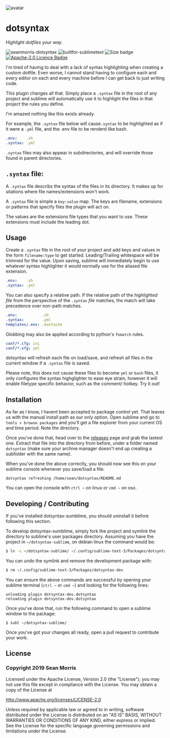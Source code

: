 ![avatar](https://avatars3.githubusercontent.com/u/640101?s=80&v=4)

# dotsyntax

*Highlight dotfiles your way.*

![seanmorris-dotsyntax](https://img.shields.io/badge/seanmorris-dotsyntax_0.0.0-900?style=for-the-badge&logo=data%3Aimage%2Fpng%3Bbase64%2CiVBORw0KGgoAAAANSUhEUgAAACAAAAAfCAYAAACGVs%2BMAAAHb0lEQVR42pVWa1CU1xk2dSYzHSs4aEsEHZ0VAYEFBBGQAcRba5CxtUJpbeiIN2BdLgLLrizKQkx0ubhDMBCuy3UBuQuIGtAogSQ1pK026bSdtjO10TbRH06bJqPZp%2Bc5zLoyDJX9Zp7Z833f%2Bz7Pe97L%2BXbRPNdLtoVCoXBetWrVYwE4iMf0ncXpyOXm5pYsMLZ69eor%2Fv7%2BTwICAiB%2BFwTaKpXKJ8uXL7%2BydOnSMYHkBUjaI3R1dY3z8PC46%2BXlBW9vb4SGhiIsLMwqgAWA9tbw8HDs3bsX%2B%2FfvR0xMzF1BG7egbLi4uPiuWbPmEXeyZcsWK8U3b968YISEhCAwMJC%2BaGhowOjoqDUnJ4cbeUTu%2BXRtO1eyfhs3boRd2HEEBQXJAKqqqtDe3g6LxQKj0QhRTixZskQ5X%2Br3%2BPn53T9z5gx27txJEoeFufNDhw6hoqICZWVlaGxsRHNzM1paWvjLZ%2BS9v3jx4j2ztJ2cnBKjo6Ons7Ky0NHRgd27d5PMobSz8Tw9PaFWq9Hf389dS9Gmpia0traipqYGmZmZ0nbt2rXTosETn6Vg2bJlEwkJCRgZGbGazWZs376dhAsWZ7r37duHuLg45OfnU5zCNnBTzIqN08rGFgFMPAvA2dl5mN3a3d0NBhAbG4vg4GCSLyjtO3bs4G4pxHTPErdloLS09FlfcbpWrlw5PCsAZqCvr48OsnsTExPh6%2Bv7wmajjSifrHdbW9sccQbFrHAs6cMg7AHYu3%2BYZKxfZ2cnBgYGUFtbi5SUlOeb0XYe2MRlwxUWFsJgMDBzzMIc8cHBQWi1Wvj4%2BNCP%2FnMDcHd3HxaNgcjISOh0Ooni4mIcO3aMJxrTLMX9lP5Y77WBa7nzgoICClBoljADYUb0er1EUlISA54%2FAN7YTjyK2Y5dOnAkd%2B3ahZDNoQgO9EfoRhGQOCcio6JQVFTEjM0R5%2BzX19cjIiKCO7eJ%2F%2F8A%2BNCWXoJBsA9YVxL6Bgbj3PEDuNtWglfc3FFWXk5xe9PZA%2BAUsI94BPNQI5%2FjATADycnJaBdkASFhqNGr8O%2BxRmDKgvdrixETHQV3hSd%2B8csk0TP9FJfCGo2G5whHknxzJokjq%2FBYD2eXFfYAXv6eU%2F9axTq%2BtDWb%2BA1B1NZtSPhZIk4fScDD0Rrgd33AR53AdDeqNIdRfDQe6Un78fOkg1J8aGgIKpWKO2Qp54gT3qIkuyM24fCrUf1S%2FKYxM%2BhA7NbJ6LAQ%2BPj5zzSb2L2Xjy%2BUvj44uCdGCuI3vcAHlhlMtgO%2F7QP%2BcgUT1aexbUsI8vUFePPsWcTHx7Puc74lvCecV7iiIGkv%2FtBgmOzIPRi0qFOXjCfXxQwXZ8JV1JZRe673gMuKH0CVGAd80ounE214cquV4JoB2CDfPxiuhtc6BVxfWSn%2FjIhP%2BbynJjVaizLw9XgDqC0D%2BGLobeDXXRg5r5MEU7VFePqeGVPNpdDm5iAvO0siIz0dVW%2BeAj6%2BKDNhZQDMyFQ7vhypRl56KuIP%2FAq7Xt0Dl%2B%2B7InjTJvYBISfHzd0dVyv0wEdd%2BNelC%2FYAPu9%2FC%2Fj0Eu4N1%2BBHsXGoP3cKQ3XlaBC%2F53VqjDeU4mZTOSZbTLhWW4o642lmQgTdyZ6QgXS%2FfQ5TbZW40%2FMOJpvLYT6lgmLdOmzwVSJAlJSN90MR2P3LddSipj2Afw5eAO4MWL%2B81og3dNk4kpKGo0ePorIgC3%2B2lMwIfdIN3G7HZ0MXUPm6Xgb09Xst%2BEaUZby%2BBHnqVNEmJpEdi%2BDql1nSH0pAUIASCk9vbIvZKrhP4OG7ZqlFTVsA9%2F7eff6bbyda8ehyNcYrTiInMx0XCjLxJ4tRiF6cqfWHXZjqPofe5pNi3YnszAzcaCzDrWYTUlNSMWbSoa4yA7f7S2krxxWfXULuaz9GeEQkCk%2FmSe6HQoNa1KT2InGWf2fwdMr1Hv0R3CzPgfX9dug12bhaZxTp7bA323QvLEY1tGlx4t4Cgy4XqarjSBMoFGs2aJ54Rxva0kcGMdmG4eqz0OdJbqlBLWpSW45iU06Sf606MXK0OFV1y5SHdFWa8Kuw4k7fTKMRH%2Fegy5QBQ%2B4%2BmZX8vFwYTqRJ6LUaOapFmp%2FShrb0kYL4dEDso9KqFpzkpga1qCnF8dw%2F1K748O82Z79WWq5Vf2suOYXf91ZZMX2RPSAEevD55Qpcqy%2FASE0JjFpRgmoDwTWf8R1taCt96EsOcpGT3NSg1nPac29umDSW13NUX5kMOvxjpA5%2Fu1SDvw6%2Bgy%2BumnHbUikylIrL5Vp8NdZAcM1nfEcb2tJH%2BpKDXOScpfWi61p5blWD4QRSj6uhVkuImquRf0KN0TIN%2FnvdDHzYQXDNZ3xHG5u99CUHuRY5enVoDzbdMGnxcLzFyp0Q9wQeiDn%2Bj9i1rckIrvmM72hjs6cvOcjlcAD1xxM3XTdmdf2x5Q3OND9EVn4PCNaYjcjTk%2BCaz2zvaUsf%2BpKDXA5I22t0%2FvBPNoiRmbjXY3r6YOAtcXpVLAi0pQ99yfEcp%2BNBtKoPOIkD47EAHMRj%2Br5I%2FH8NrWvzntWI2gAAAABJRU5ErkJggg%3D%3D) ![builtfor-sublimetext](https://img.shields.io/badge/built_for_sublimetext-3511-e79330?style=for-the-badge&logo=sublime-text) ![Size badge](https://img.shields.io/github/repo-size/seanmorris/dotsyntax-sublime?color=280&style=for-the-badge&logo=data%3Aimage%2Fpng%3Bbase64%2CiVBORw0KGgoAAAANSUhEUgAAABQAAAAOCAQAAACFzfR7AAABF0lEQVQoFQXBQWvOAQDA4ef/7o29YWtqKU7ExWE5OIvm4LKcnXwD7aQ0N/kAczO1i1KOO0xJvQojaTm4KbJabnJysLSf5wFAa603CUB322yOAAitVT86BTTQ1+oJDYDQcv+qFRr3vC1ooYPqDkHoYgfVKmnSfhG62t/qBkHn2q8ekjRpryB0v/rZ2eh4r6tpY5pp3Gx7RTONoJfVLnpQfekYtNG0832rRj3tEaT31bOxQ5wc/oATrnnniEMfXfaZDFrAoEk71XajNN9OVVW7HYVeVZ9AF/pd3YPm267qbYs0tF597wygpaquQ7Nt9QLoVlWXCEK3q1oCCF2p6iYBpKGN6kNzATrdr2qVAACa9rgRQKPetAnAf1jX/qSkN8aIAAAAAElFTkSuQmCC) [![Apache-2.0 Licence Badge](https://img.shields.io/npm/l/cv3-inject?logo=apache&color=225588&style=for-the-badge)](https://github.com/seanmorris/cv3-inject/blob/master/LICENSE)

I'm tired of having to deal with a lack of syntax highlighting when creating a custom dotfile. Even worse, I cannot stand having to configure each and every editor on each and every machine before I can get back to just writing code.

This plugin changes all that. Simply place a `.syntax` file in the root of any project and sublime will automatically use it to highlight the files in that project the rules you define.

I'm amazed nothing like this exists already.

For example, the `.syntax` file below will cause`.syntax` to be highlighted as if it were a `.yml` file, and the .env file to be renderd like bash.

```yaml
.env:    .sh
.syntax: .yml
```

`.syntax` files may also appear in subdirectories, and will override those found in parent directories.


## `.syntax` file:

A `.syntax` file describs the syntax of the files in its directory. It makes up for sitations where file names/extensions won't work.

A `.syntax` file is simple a `key:value` map. The keys are filename, extensions or patterns that specify files the plugin will act on. 

The values are the extensions file types that you want to use. These extensions must include the leading dot.

## Usage

Create a `.syntax` file in the root of your project and add  keys and values in the form `filename:type` to get started. Leading/Trailing whitespace will be trimmed for the value. Upon saving, sublime will immediately begin to use whatever syntax highlighter it would normally use for the aliased file extension.

```yaml
.env:    .sh
.syntax: .yml
```

You can also specify a relative path. If the relative path of the *highlighted file* from the perspective of the *`.syntax` file* matches, the match will take precedence over non-path matches.

```yaml
.env:           .sh
.syntax:        .yml
templates/.env: .mustache
```
Globbing may also be applied according to python's `fnmatch` rules.

```yaml
conf/*.cfg: ini
conf/*.xfg: yml
```

dotsyntax will refresh each file on load/save, and refresh all files in the current window if a `.syntax` file is saved.

Please note, this does not cause these files to become `yml` or `bash` files, it only configures the syntax highglighter to ease eye strain, however it will enable filetype specific behavior, such as the comment/ hotkey. Try it out!

## Installation

As far as I know, I havent been accepted to package control yet. That leaves us with the manual install path as our only option. Open sublime and go to `tools > browse packages` and you'll get a file explorer from your current OS and time period. Note the directory.

Once you've done that, head over to the [releases](https://github.com/seanmorris/dotsyntax-sublime/releases) page and grab the lastest one. Extract that file into the directory from before, under a folder named `dotsyntax`  (make sure your archive manager doesn't end up creating a subfolder with the same name).

When you've done the above correctly, you should now see this on your sublime console whenever you save/load a file:

```
dotsyntax refreshing /home/sean/dotsyntax/README.md
```

You can open the console with `ctrl ~` on linux or `cmd ~` on osx.

## Developing / Contributing

If you've installed dotsyntax-sumblime, you should uninstall it before following this section.

To develop dotsyntax-sumblime, simply fork the project and symlink the directory to sublime's user packages directory. Assuming you have the project in `~/dotsyntax-sublime`, on debian linux the command would be:

```bash
$ ln -s ~/dotsyntax-sublime/ ~/.config/sublime-text-3/Packages/dotsyntax-dev
```

You can undo the symlink and remove the development package with:

```bash
$ rm ~/.config/sublime-text-3/Packages/dotsyntax-dev
```

You can ensure the above commands are successful by opening your sublime terminal (`ctrl ~` or `cmd ~`) and looking for the following lines:

```
unloading plugin dotsyntax-dev.dotsyntax
reloading plugin dotsyntax-dev.dotsyntax
```
Once you've done that, run the following command to open a sublime window to the package:

```
$ subl ~/dotsyntax-sublime/
```

Once you've got your changes all ready, open a pull request to contribute your work.

## License

### Copyright 2019 Sean Morris

Licensed under the Apache License, Version 2.0 (the "License");
you may not use this file except in compliance with the License.
You may obtain a copy of the License at

http://www.apache.org/licenses/LICENSE-2.0

Unless required by applicable law or agreed to in writing, software
distributed under the License is distributed on an "AS IS" BASIS,
WITHOUT WARRANTIES OR CONDITIONS OF ANY KIND, either express or implied.
See the License for the specific language governing permissions and
limitations under the License.

